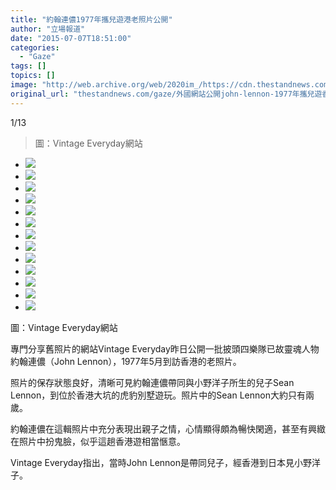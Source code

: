 ```yaml
---
title: "約翰連儂1977年攜兒遊港老照片公開"
author: "立場報道"
date: "2015-07-07T18:51:00"
categories:
  - "Gaze"
tags: []
topics: []
image: "http://web.archive.org/web/2020im_/https://cdn.thestandnews.com/media/photos/gallery/23/cache/Sean20and20John20Lennon20in20Hong20Kong2C2019772028629_wUfw0_300x200cropcenter.jpg"
original_url: "thestandnews.com/gaze/外國網站公開john-lennon-1977年攜兒遊香港舊照"
---
```

[](#)[](#)

[](#)1/13[](#)

> 圖：Vintage Everyday網站

*   ![](http://web.archive.org/web/2020im_/https://cdn.thestandnews.com/media/photos/gallery/23/cache/Sean20and20John20Lennon20in20Hong20Kong2C2019772028629_wUfw0_300x200cropcenter.jpg)
*   ![](http://web.archive.org/web/2020im_/https://cdn.thestandnews.com/media/photos/gallery/23/cache/Sean20and20John20Lennon20in20Hong20Kong2C2019772028229_AxRa1_300x200cropcenter.jpg)
*   ![](http://web.archive.org/web/2020im_/https://cdn.thestandnews.com/media/photos/gallery/23/cache/Sean20and20John20Lennon20in20Hong20Kong2C2019772028329_Mt1kC_300x200cropcenter.jpg)
*   ![](http://web.archive.org/web/2020im_/https://cdn.thestandnews.com/media/photos/gallery/23/cache/Sean20and20John20Lennon20in20Hong20Kong2C2019772028429_mQgpR_300x200cropcenter.jpg)
*   ![](http://web.archive.org/web/2020im_/https://cdn.thestandnews.com/media/photos/gallery/23/cache/Sean20and20John20Lennon20in20Hong20Kong2C2019772028529_IdswT_300x200cropcenter.jpg)
*   ![](http://web.archive.org/web/2020im_/https://cdn.thestandnews.com/media/photos/gallery/23/cache/Sean20and20John20Lennon20in20Hong20Kong2C2019772028629_WYXIX_300x200cropcenter.jpg)
*   ![](http://web.archive.org/web/2020im_/https://cdn.thestandnews.com/media/photos/gallery/23/cache/Sean20and20John20Lennon20in20Hong20Kong2C2019772028729_1c4G5_300x200cropcenter.jpg)
*   ![](http://web.archive.org/web/2020im_/https://cdn.thestandnews.com/media/photos/gallery/23/cache/Sean20and20John20Lennon20in20Hong20Kong2C2019772028829_prSqH_300x200cropcenter.jpg)
*   ![](http://web.archive.org/web/2020im_/https://cdn.thestandnews.com/media/photos/gallery/23/cache/Sean20and20John20Lennon20in20Hong20Kong2C2019772028929_pNMHI_300x200cropcenter.jpg)
*   ![](http://web.archive.org/web/2020im_/https://cdn.thestandnews.com/media/photos/gallery/23/cache/Sean20and20John20Lennon20in20Hong20Kong2C20197720281029_Yrvhy_300x200cropcenter.jpg)
*   ![](http://web.archive.org/web/2020im_/https://cdn.thestandnews.com/media/photos/gallery/23/cache/Sean20and20John20Lennon20in20Hong20Kong2C20197720281129_mKCCr_300x200cropcenter.jpg)
*   ![](http://web.archive.org/web/2020im_/https://cdn.thestandnews.com/media/photos/gallery/23/cache/Sean20and20John20Lennon20in20Hong20Kong2C20197720281229_JWSsf_300x200cropcenter.jpg)
*   ![](http://web.archive.org/web/2020im_/https://cdn.thestandnews.com/media/photos/gallery/23/cache/Sean20and20John20Lennon20in20Hong20Kong2C20197720281329_VgE3v_300x200cropcenter.jpg)

圖：Vintage Everyday網站

專門分享舊照片的網站Vintage Everyday昨日公開一批披頭四樂隊已故靈魂人物約翰連儂（John Lennon），1977年5月到訪香港的老照片。

照片的保存狀態良好，清晰可見約翰連儂帶同與小野洋子所生的兒子Sean Lennon，到位於香港大坑的虎豹別墅遊玩。照片中的Sean Lennon大約只有兩歲。

約翰連儂在這輯照片中充分表現出親子之情，心情顯得頗為暢快閑適，甚至有興緻在照片中扮鬼臉，似乎這趟香港遊相當愜意。

Vintage Everyday指出，當時John Lennon是帶同兒子，經香港到日本見小野洋子。
